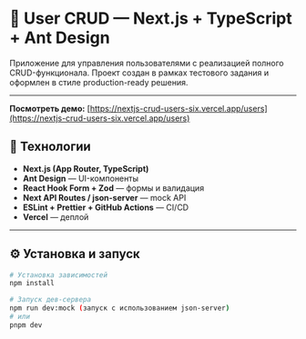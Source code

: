 # 🧩 User CRUD — Next.js + TypeScript + Ant Design

Приложение для управления пользователями с реализацией полного CRUD-функционала.
Проект создан в рамках тестового задания и оформлен в стиле production-ready решения.

---

**Посмотреть демо:** [https://nextjs-crud-users-six.vercel.app/users](https://nextjs-crud-users-six.vercel.app/users)

## 🚀 Технологии

- **Next.js (App Router, TypeScript)**
- **Ant Design** — UI-компоненты
- **React Hook Form + Zod** — формы и валидация
- **Next API Routes / json-server** — mock API
- **ESLint + Prettier + GitHub Actions** — CI/CD
- **Vercel** — деплой

---

## ⚙️ Установка и запуск

```bash
# Установка зависимостей
npm install

# Запуск дев-сервера
npm run dev:mock (запуск с использованием json-server)
# или
pnpm dev
```
